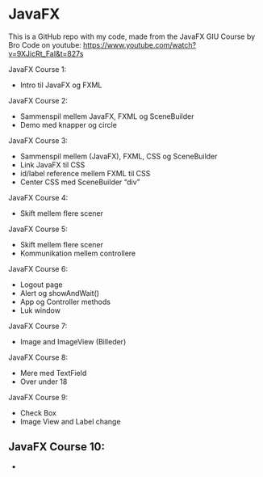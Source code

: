 # JavaFX

This is a GitHub repo with my code, made from the JavaFX GIU Course by Bro Code on youtube: https://www.youtube.com/watch?v=9XJicRt_FaI&t=827s 

JavaFX Course 1:
 - Intro til JavaFX og FXML

JavaFX Course 2:
 - Sammenspil mellem JavaFX, FXML og SceneBuilder
 - Demo med knapper og circle

JavaFX Course 3:
 - Sammenspil mellem (JavaFX), FXML, CSS og SceneBuilder
 - Link JavaFX til CSS
 - id/label reference mellem FXML til CSS
 - Center CSS med SceneBuilder “div”

JavaFX Course 4:
 - Skift mellem flere scener

JavaFX Course 5:
 - Skift mellem flere scener
 - Kommunikation mellem controllere

JavaFX Course 6:
 - Logout page
 - Alert og showAndWait()
 - App og Controller methods
 - Luk window

JavaFX Course 7:
 - Image and ImageView (Billeder)

JavaFX Course 8:
 - Mere med TextField 
 - Over under 18

JavaFX Course 9:

 - Check Box
 - Image View and Label change

JavaFX Course 10:
 - 
 - 






